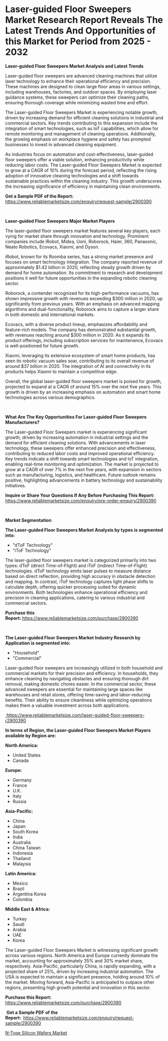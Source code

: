 <p><h1>Laser-guided Floor Sweepers Market Research Report Reveals The Latest Trends And Opportunities of this Market for Period from 2025 - 2032</h1></p><p><strong>Laser-guided Floor Sweepers Market Analysis and Latest Trends</strong></p>
<p><p>Laser-guided floor sweepers are advanced cleaning machines that utilize laser technology to enhance their operational efficiency and precision. These machines are designed to clean large floor areas in various settings, including warehouses, factories, and outdoor spaces. By employing laser guidance systems, these sweepers can optimize their cleaning paths, ensuring thorough coverage while minimizing wasted time and effort.</p><p>The Laser-guided Floor Sweepers Market is experiencing notable growth, driven by increasing demand for efficient cleaning solutions in industrial and commercial sectors. Key trends contributing to this expansion include the integration of smart technologies, such as IoT capabilities, which allow for remote monitoring and management of cleaning operations. Additionally, the growing emphasis on workplace hygiene and safety has prompted businesses to invest in advanced cleaning equipment.</p><p>As industries focus on automation and cost-effectiveness, laser-guided floor sweepers offer a viable solution, enhancing productivity while reducing labor costs. The Laser-guided Floor Sweepers Market is expected to grow at a CAGR of 10% during the forecast period, reflecting the rising adoption of innovative cleaning technologies and a shift towards sustainable practices within the cleaning industry. This growth underscores the increasing significance of efficiency in maintaining clean environments.</p></p>
<p><strong>Get a Sample PDF of the Report:&nbsp;</strong> <a href="https://www.reliablemarketsize.com/enquiry/request-sample/2900390?utm_campaign=2393&utm_medium=2&utm_source=Github&utm_content=ia&utm_term=16032025&utm_id=laser-guided-floor-sweepers">https://www.reliablemarketsize.com/enquiry/request-sample/2900390</a></p>
<p>&nbsp;</p>
<p><strong>Laser-guided Floor Sweepers Major Market Players</strong></p>
<p><p>The laser-guided floor sweepers market features several key players, each vying for market share through innovation and technology. Prominent companies include iRobot, Midea, Uoni, Roborock, Haier, 360, Panasonic, Neato Robotics, Ecovacs, Xiaomi, and Dyson. </p><p>iRobot, known for its Roomba series, has a strong market presence and focuses on smart technology integration. The company reported revenue of approximately $1.42 billion in 2020, reflecting steady growth driven by demand for home automation. Its commitment to research and development positions it well for future opportunities in the expanding robotic cleaning sector.</p><p>Roborock, a contender recognized for its high-performance vacuums, has shown impressive growth with revenues exceeding $300 million in 2020, up significantly from previous years. With an emphasis on advanced mapping algorithms and dual-functionality, Roborock aims to capture a larger share in both domestic and international markets.</p><p>Ecovacs, with a diverse product lineup, emphasizes affordability and feature-rich models. The company has demonstrated substantial growth, with revenues reaching around $300 million in 2020. As it expands its product offerings, including subscription services for maintenance, Ecovacs is well-positioned for future growth.</p><p>Xiaomi, leveraging its extensive ecosystem of smart home products, has seen its robotic vacuum sales soar, contributing to its overall revenue of around $37 billion in 2020. The integration of AI and connectivity in its products helps Xiaomi to maintain a competitive edge.</p><p>Overall, the global laser-guided floor sweepers market is poised for growth, projected to expand at a CAGR of around 15% over the next five years. This growth is driven by an increasing emphasis on automation and smart home technologies across various demographics.</p></p>
<p>&nbsp;</p>
<p><strong>What Are The Key Opportunities For Laser-guided Floor Sweepers Manufacturers?</strong></p>
<p><p>The Laser-guided Floor Sweepers market is experiencing significant growth, driven by increasing automation in industrial settings and the demand for efficient cleaning solutions. With advancements in laser technology, these sweepers offer enhanced precision and effectiveness, contributing to reduced labor costs and improved operational efficiency. Key trends indicate a shift towards smart technologies and IoT integration, enabling real-time monitoring and optimization. The market is projected to grow at a CAGR of over 7% in the next five years, with expansion in sectors such as manufacturing, logistics, and healthcare. Future outlook remains positive, highlighting advancements in battery technology and sustainability initiatives.</p></p>
<p><strong>Inquire or Share Your Questions If Any Before Purchasing This Report:</strong> <a href="https://www.reliablemarketsize.com/enquiry/pre-order-enquiry/2900390?utm_campaign=2393&utm_medium=2&utm_source=Github&utm_content=ia&utm_term=16032025&utm_id=laser-guided-floor-sweepers">https://www.reliablemarketsize.com/enquiry/pre-order-enquiry/2900390</a></p>
<p>&nbsp;</p>
<p><strong>Market Segmentation</strong></p>
<p><strong>The Laser-guided Floor Sweepers Market Analysis by types is segmented into:</strong></p>
<p><ul><li>"dToF Technology"</li><li>"iToF Technology"</li></ul></p>
<p><p>The laser-guided floor sweepers market is categorized primarily into two types: dToF (direct Time-of-Flight) and iToF (indirect Time-of-Flight) technologies. dToF technology emits laser pulses to measure distance based on direct reflection, providing high accuracy in obstacle detection and mapping. In contrast, iToF technology captures light phase shifts to calculate depth, offering quicker processing suited for dynamic environments. Both technologies enhance operational efficiency and precision in cleaning applications, catering to various industrial and commercial sectors.</p></p>
<p><strong>Purchase this Report:&nbsp;</strong><a href="https://www.reliablemarketsize.com/purchase/2900390?utm_campaign=2393&utm_medium=2&utm_source=Github&utm_content=ia&utm_term=16032025&utm_id=laser-guided-floor-sweepers">https://www.reliablemarketsize.com/purchase/2900390</a></p>
<p>&nbsp;</p>
<p><strong>The Laser-guided Floor Sweepers Market Industry Research by Application is segmented into:</strong></p>
<p><ul><li>"Household"</li><li>"Commercial"</li></ul></p>
<p><p>Laser-guided floor sweepers are increasingly utilized in both household and commercial markets for their precision and efficiency. In households, they enhance cleaning by navigating obstacles and ensuring thorough dirt removal, making domestic chores easier. In the commercial sector, these advanced sweepers are essential for maintaining large spaces like warehouses and retail stores, offering time-saving and labor-reducing benefits. Their ability to ensure cleanliness while optimizing operations makes them a valuable investment across both applications.</p></p>
<p><a href="https://www.reliablemarketsize.com/laser-guided-floor-sweepers-r2900390?utm_campaign=2393&utm_medium=2&utm_source=Github&utm_content=ia&utm_term=16032025&utm_id=laser-guided-floor-sweepers">&nbsp;https://www.reliablemarketsize.com/laser-guided-floor-sweepers-r2900390</a></p>
<p><strong>In terms of Region, the Laser-guided Floor Sweepers Market Players available by Region are:</strong></p>
<p>
    <p> <strong> North America: </strong>
        <ul>
            <li>United States</li>
            <li>Canada</li>
        </ul>
        </p> 
    <p> <strong> Europe: </strong>
        <ul>
            <li>Germany</li>
            <li>France</li>
            <li>U.K.</li>
            <li>Italy</li>
            <li>Russia</li>
        </ul>
        </p> 
    <p> <strong> Asia-Pacific: </strong>
        <ul>
            <li>China</li>
            <li>Japan</li>
            <li>South Korea</li>
            <li>India</li>
            <li>Australia</li>
            <li>China Taiwan</li>
            <li>Indonesia</li>
            <li>Thailand</li>
            <li>Malaysia</li>
        </ul>
        </p> 
    <p> <strong> Latin America: </strong>
        <ul>
            <li>Mexico</li>
            <li>Brazil</li>
            <li>Argentina Korea</li>
            <li>Colombia</li>
        </ul>
        </p> 
    <p> <strong> Middle East & Africa: </strong>
        <ul>
            <li>Turkey</li>
            <li>Saudi</li>
            <li>Arabia</li>
            <li>UAE</li>
            <li>Korea</li>
        </ul>
    </p>
    </p>
<p><p>The Laser-guided Floor Sweepers Market is witnessing significant growth across various regions. North America and Europe currently dominate the market, accounting for approximately 35% and 30% market share, respectively. Asia-Pacific, particularly China, is rapidly expanding, with a projected share of 25%, driven by increasing industrial automation. The USA is expected to maintain a significant presence, holding around 10% of the market. Moving forward, Asia-Pacific is anticipated to outpace other regions, presenting high growth potential and innovation in this sector.</p></p>
<p><strong>Purchase this Report: </strong><a href="https://www.reliablemarketsize.com/purchase/2900390?utm_campaign=2393&utm_medium=2&utm_source=Github&utm_content=ia&utm_term=16032025&utm_id=laser-guided-floor-sweepers">https://www.reliablemarketsize.com/purchase/2900390</a></p>
<p>&nbsp;<strong>Get a Sample PDF of the Report:&nbsp;&nbsp;</strong><a href="https://www.reliablemarketsize.com/enquiry/request-sample/2900390?utm_campaign=2393&utm_medium=2&utm_source=Github&utm_content=ia&utm_term=16032025&utm_id=laser-guided-floor-sweepers">https://www.reliablemarketsize.com/enquiry/request-sample/2900390</a></p>
<p><strong></strong></p>
<p><p><a href="https://github.com/janraimondo83/Market-Research-Report-List-1/blob/main/n-type-silicon-wafers-market.md?utm_campaign=2393&utm_medium=2&utm_source=Github&utm_content=ia&utm_term=16032025&utm_id=laser-guided-floor-sweepers">N-Type Silicon Wafers Market</a></p></p>